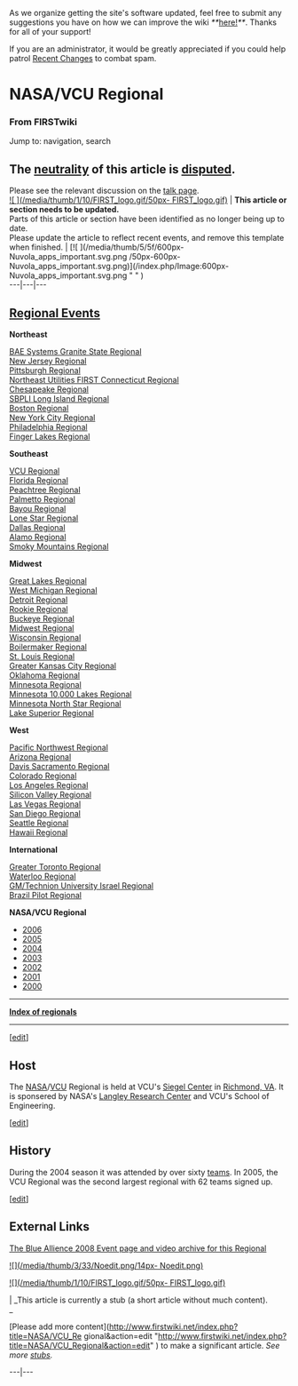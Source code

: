 As we organize getting the site's software updated, feel free to submit any
suggestions you have on how we can improve the wiki
_**_[here!](/index.php/User:Hallry/Suggestions "User:Hallry/Suggestions"
)_**_. Thanks for all of your support!

If you are an administrator, it would be greatly appreciated if you could help
patrol [Recent Changes](/index.php/Special:Recentchanges
"Special:Recentchanges" ) to combat spam.

# NASA/VCU Regional

### From FIRSTwiki

Jump to: navigation, search

**The [neutrality](http://www.wikipedia.org/wiki/Neutral_Point_of_View "wikipedia:Neutral_Point_of_View" ) of this article is [disputed](http://www.wikipedia.org/wiki/NPOV_dispute "wikipedia:NPOV_dispute" ).**  
---  
Please see the relevant discussion on the [talk
page](/index.php/Talk:NASA/VCU_Regional "Talk:NASA/VCU Regional" ).  
[![ ](/media/thumb/1/10/FIRST_logo.gif/50px-
FIRST_logo.gif)](/index.php/Image:FIRST_logo.gif " " ) |  **This article or
section needs to be updated.**  
Parts of this article or section have been identified as no longer being up to
date.  
Please update the article to reflect recent events, and remove this template
when finished. |  [![ ](/media/thumb/5/5f/600px-Nuvola_apps_important.svg.png
/50px-600px-Nuvola_apps_important.svg.png)](/index.php/Image:600px-
Nuvola_apps_important.svg.png " " )  
---|---|---  
  
  

[Regional Events](/index.php/Index_of_Regionals "Index of Regionals" )  
---  
  
**Northeast**  

[BAE Systems Granite State
Regional](/index.php/BAE_Systems_Granite_State_Regional "BAE Systems Granite
State Regional" )  
[New Jersey Regional](/index.php/New_Jersey_Regional "New Jersey Regional" )  
[Pittsburgh Regional](/index.php/Pittsburgh_Regional "Pittsburgh Regional" )  
[Northeast Utilities FIRST Connecticut
Regional](/index.php/Northeast_Utilities_FIRST_Connecticut_Regional "Northeast
Utilities FIRST Connecticut Regional" )  
[Chesapeake Regional](/index.php/Chesapeake_Regional "Chesapeake Regional" )  
[SBPLI Long Island Regional](/index.php/SBPLI_Long_Island_Regional "SBPLI Long
Island Regional" )  
[Boston Regional](/index.php/Boston_Regional "Boston Regional" )  
[New York City Regional](/index.php/New_York_City_Regional "New York City
Regional" )  
[Philadelphia Regional](/index.php/Philadelphia_Regional "Philadelphia
Regional" )  
[Finger Lakes Regional](/index.php/Finger_Lakes_Regional "Finger Lakes
Regional" )  

**Southeast**  

[VCU Regional](/index.php/VCU_Regional "VCU Regional" )  
[Florida Regional](/index.php/Florida_Regional "Florida Regional" )  
[Peachtree Regional](/index.php/Peachtree_Regional "Peachtree Regional" )  
[Palmetto Regional](/index.php/Palmetto_Regional "Palmetto Regional" )  
[Bayou Regional](/index.php/Bayou_Regional "Bayou Regional" )  
[Lone Star Regional](/index.php/Lone_Star_Regional "Lone Star Regional" )  
[Dallas Regional](/index.php/Dallas_Regional "Dallas Regional" )  
[Alamo Regional](/index.php/Alamo_Regional "Alamo Regional" )  
[Smoky Mountains Regional](/index.php/Smoky_Mountains_Regional "Smoky
Mountains Regional" )  

**Midwest**  

[Great Lakes Regional](/index.php/Great_Lakes_Regional "Great Lakes Regional"
)  
[West Michigan Regional](/index.php/West_Michigan_Regional "West Michigan
Regional" )  
[Detroit Regional](/index.php/Detroit_Regional "Detroit Regional" )  
[Rookie Regional](/index.php/Rookie_Regional "Rookie Regional" )  
[Buckeye Regional](/index.php/Buckeye_Regional "Buckeye Regional" )  
[Midwest Regional](/index.php/Midwest_Regional "Midwest Regional" )  
[Wisconsin Regional](/index.php/Wisconsin_Regional "Wisconsin Regional" )  
[Boilermaker Regional](/index.php/Boilermaker_Regional "Boilermaker Regional"
)  
[St. Louis Regional](/index.php/St._Louis_Regional "St. Louis Regional" )  
[Greater Kansas City Regional](/index.php/Greater_Kansas_City_Regional
"Greater Kansas City Regional" )  
[Oklahoma Regional](/index.php/Oklahoma_Regional "Oklahoma Regional" )  
[Minnesota Regional](/index.php/Minnesota_Regional "Minnesota Regional" )  
[Minnesota 10,000 Lakes Regional](/index.php/Minnesota_10%2C000_Lakes_Regional
"Minnesota 10,000 Lakes Regional" )  
[Minnesota North Star Regional](/index.php/Minnesota_North_Star_Regional
"Minnesota North Star Regional" )  
[Lake Superior Regional](/index.php/Lake_Superior_Regional "Lake Superior
Regional" )  

**West**  

[Pacific Northwest Regional](/index.php/Pacific_Northwest_Regional "Pacific
Northwest Regional" )  
[Arizona Regional](/index.php/Arizona_Regional "Arizona Regional" )  
[Davis Sacramento Regional](/index.php/Davis_Sacramento_Regional "Davis
Sacramento Regional" )  
[Colorado Regional](/index.php/Colorado_Regional "Colorado Regional" )  
[Los Angeles Regional](/index.php/Los_Angeles_Regional "Los Angeles Regional"
)  
[Silicon Valley Regional](/index.php/Silicon_Valley_Regional "Silicon Valley
Regional" )  
[Las Vegas Regional](/index.php/Las_Vegas_Regional "Las Vegas Regional" )  
[San Diego Regional](/index.php/San_Diego_Regional "San Diego Regional" )  
[Seattle Regional](/index.php/Seattle_Regional "Seattle Regional" )  
[Hawaii Regional](/index.php/Hawaii_Regional "Hawaii Regional" )  

**International**  

[Greater Toronto Regional](/index.php/Greater_Toronto_Regional "Greater
Toronto Regional" )  
[Waterloo Regional](/index.php/Waterloo_Regional "Waterloo Regional" )  
[GM/Technion University Israel
Regional](/index.php/GM/Technion_University_Israel_Regional "GM/Technion
University Israel Regional" )  
[Brazil Pilot Regional](/index.php/Brazil_Pilot_Regional "Brazil Pilot
Regional" )  
  
  
  

****NASA/VCU Regional****

  * [2006](/index.php/NASA/VCU_Regional_%282006%29 "NASA/VCU Regional \(2006\)" )
  * [2005](/index.php?title=NASA/VCU_Regional_%282005%29&action=edit "NASA/VCU Regional \(2005\)" )
  * [2004](/index.php/NASA/VCU_Regional_%282004%29 "NASA/VCU Regional \(2004\)" )
  * [2003](/index.php?title=NASA/VCU_Regional_%282003%29&action=edit "NASA/VCU Regional \(2003\)" )
  * [2002](/index.php?title=NASA/VCU_Regional_%282002%29&action=edit "NASA/VCU Regional \(2002\)" )
  * [2001](/index.php?title=NASA/VCU_Regional_%282001%29&action=edit "NASA/VCU Regional \(2001\)" )
  * [2000](/index.php?title=NASA/VCU_Regional_%282000%29&action=edit "NASA/VCU Regional \(2000\)" )

* * *

**[Index of regionals](/index.php/Index_of_regionals "Index of regionals" )**

  
  
  
---  
  
[[edit](/index.php?title=NASA/VCU_Regional&action=edit&section=1 "Edit
section: Host" )]

## Host

The [NASA](http://en.wikipedia.org/wiki/NASA
"http://en.wikipedia.org/wiki/NASA" )/[VCU](http://en.wikipedia.org/wiki/VCU
"http://en.wikipedia.org/wiki/VCU" ) Regional is held at VCU's [Siegel
Center](http://en.wikipedia.org/wiki/Stuart_C._Siegel_Center
"http://en.wikipedia.org/wiki/Stuart_C._Siegel_Center" ) in [Richmond,
VA](http://en.wikipedia.org/wiki/Richmond%2C_Virginia
"http://en.wikipedia.org/wiki/Richmond%2C_Virginia" ). It is sponsered by
NASA's [Langley Research Center](http://en.wikipedia.org/wiki/NASA_langley
"http://en.wikipedia.org/wiki/NASA_langley" ) and VCU's School of Engineering.

[[edit](/index.php?title=NASA/VCU_Regional&action=edit&section=2 "Edit
section: History" )]

## History

During the 2004 season it was attended by over sixty
[teams](/index.php/FIRST_Robotics_team "FIRST Robotics team" ). In 2005, the
VCU Regional was the second largest regional with 62 teams signed up.

  

[[edit](/index.php?title=NASA/VCU_Regional&action=edit&section=3 "Edit
section: External Links" )]

## External Links

[The Blue Allience 2008 Event page and video archive for this
Regional](http://www.thebluealliance.net/tbatv/event.php?eventid=145
"http://www.thebluealliance.net/tbatv/event.php?eventid=145" )

[![](/media/thumb/3/33/Noedit.png/14px-
Noedit.png)](/index.php/Image:Noedit.png "" )

[![](/media/thumb/1/10/FIRST_logo.gif/50px-
FIRST_logo.gif)](/index.php/Image:FIRST_logo.gif "" )

|  _This article is currently a stub (a short article without much content).  
_

[Please add more content](http://www.firstwiki.net/index.php?title=NASA/VCU_Re
gional&action=edit
"http://www.firstwiki.net/index.php?title=NASA/VCU_Regional&action=edit" ) to
make a significant article. _See more [stubs](/index.php/Special:Shortpages
"Special:Shortpages" )._  
  
---|---  
  
